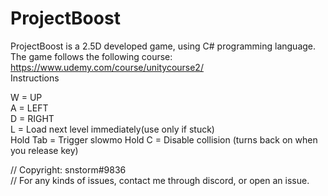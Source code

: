 # ProjectBoost

ProjectBoost is a 2.5D developed game, using C# programming language. \
The game follows the following course: https://www.udemy.com/course/unitycourse2/ \
Instructions
 
W = UP\
A = LEFT\
D = RIGHT\
L = Load next level immediately(use only if stuck)\
Hold Tab = Trigger slowmo 
Hold C = Disable collision (turns back on when you release key)


// Copyright: snstorm#9836 \
// For any kinds of issues, contact me through discord, or open an issue.
